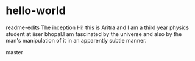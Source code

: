# hello-world
 readme-edits
The inception
Hi! this is Aritra and I am a third year physics student at iiser bhopal.I am fascinated by the universe and also by the man's manipulation of it in an apparently subtle manner.



 master
